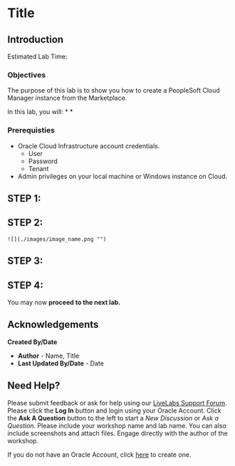 # Title

## Introduction

Estimated Lab Time: 

### Objectives
The purpose of this lab is to show you how to create a PeopleSoft Cloud Manager instance from the Marketplace. 

In this lab, you will:
* 
* 

### Prerequisties
- Oracle Cloud Infrastructure account credentials.
    * User
    * Password
    * Tenant
- Admin privileges on your local machine or Windows instance on Cloud.


## **STEP 1**: 


## **STEP 2**: 
    ![](./images/image_name.png "")

## **STEP 3**: 

## **STEP 4**: 


You may now **proceed to the next lab.**

## Acknowledgements

**Created By/Date**   
* **Author** - Name, Title
* **Last Updated By/Date** - Date


## Need Help?
Please submit feedback or ask for help using our [LiveLabs Support Forum](https://community.oracle.com/tech/developers/categories/Migrate%20SaaS%20to%20OCI). Please click the **Log In** button and login using your Oracle Account. Click the **Ask A Question** button to the left to start a *New Discussion* or *Ask a Question*.  Please include your workshop name and lab name.  You can also include screenshots and attach files.  Engage directly with the author of the workshop.

If you do not have an Oracle Account, click [here](https://profile.oracle.com/myprofile/account/create-account.jspx) to create one.



